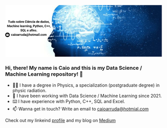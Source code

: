 ![Banner Principal](https://github.com/CaioVArruda/readme/blob/main/banner.png)

### Hi, there! My name is Caio and this is my Data Science / Machine Learning repository! 👋

- 🙋‍♂️ I have a degree in Physics, a specialization (postgraduate degree) in physic radiation.
- 🎲 I have been working with Data Science / Machine Learning since 2021.
- ⌨️ I have experience with Python, C++, SQL and Excel.
- 📫 Wanna get in touch? Write an email to caioarruda@hotmial.com

Check out my linkeind [profile](https://www.linkedin.com/in/caio-arruda-5105ab241/) and my blog on [Medium](medium.com/@caioarruda2804)
